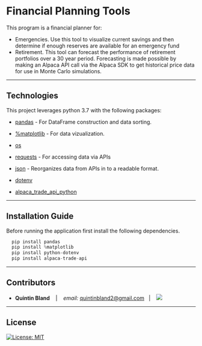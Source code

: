 # Financial Planning Tools

This program is a financial planner for:
* Emergencies. Use this tool to visualize current savings and then determine if enough reserves are available for an emergency fund
* Retirement. This tool can forecast the performance of retirement portfolios over a 30 year period. Forecasting is made possible by making an Alpaca API call via the Alpaca SDK to get historical price data for use in Monte Carlo simulations.

---

## Technologies

This project leverages python 3.7 with the following packages:

* [pandas](https://github.com/pandas-dev/pandas) - For DataFrame construction and data sorting.

* [%matplotlib](https://github.com/matplotlib/matplotlib) - For data vizualization.

* [os](https://docs.python.org/3/library/os.html)

* [requests](https://realpython.com/python-requests/) - For accessing data via APIs

* [json](https://docs.python.org/3/library/json.html) - Reorganizes data from APIs in to a readable format.

* [dotenv](https://pypi.org/project/python-dotenv/)

* [alpaca_trade_api_python](https://github.com/alpacahq/alpaca-trade-api-python/) 

---

## Installation Guide

Before running the application first install the following dependencies.


```python
  pip install pandas
  pip install %matplotlib
  pip install python-dotenv
  pip install alpaca-trade-api
```

---

## Contributors


*  **Quintin Bland** <span>&nbsp;&nbsp;</span> |
<span>&nbsp;&nbsp;</span> *email:* quintinbland2@gmail.com <span>&nbsp;&nbsp;</span>|
<span>&nbsp;&nbsp;</span> <a href="https://www.linkedin.com/in/quintin-bland-a2b94310b/"><img src="https://img.shields.io/badge/-Quintin_Bland-0077B5?style=flat-square&logo=Linkedin&logoColor=white"/></a> 

---

## License

[![License: MIT](https://img.shields.io/badge/License-MIT-yellow.svg)](LICENSE)
